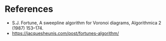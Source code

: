 # References

- S.J. Fortune, A sweepline algorithm for Voronoi diagrams, Algorithmica 2 (1987) 153–174.
- https://jacquesheunis.com/post/fortunes-algorithm/
